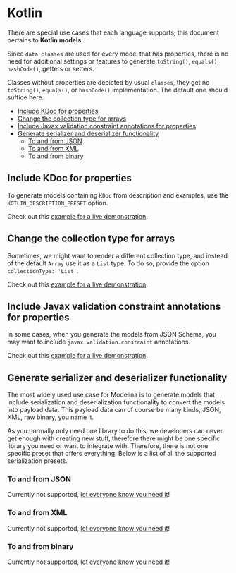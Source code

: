 # Kotlin

There are special use cases that each language supports; this document pertains to **Kotlin models**.

Since `data classes` are used for every model that has properties, there is no need for additional settings or 
features to generate `toString()`, `equals()`, `hashCode()`,  getters or setters.

Classes without properties are depicted by usual `classes`, they get no `toString()`, `equals()`, or `hashCode()`
implementation. The default one should suffice here.

<!-- toc is generated with GitHub Actions do not remove toc markers -->

<!-- toc -->

- [Include KDoc for properties](#include-kdoc-for-properties)
- [Change the collection type for arrays](#change-the-collection-type-for-arrays)
- [Include Javax validation constraint annotations for properties](#include-javax-validation-constraint-annotations-for-properties)
- [Generate serializer and deserializer functionality](#generate-serializer-and-deserializer-functionality)
  * [To and from JSON](#to-and-from-json)
  * [To and from XML](#to-and-from-xml)
  * [To and from binary](#to-and-from-binary)
<!-- tocstop -->

## Include KDoc for properties
To generate models containing `KDoc` from description and examples, use the `KOTLIN_DESCRIPTION_PRESET` option.

Check out this [example for a live demonstration](../../examples/kotlin-generate-kdoc).

## Change the collection type for arrays

Sometimes, we might want to render a different collection type, and instead of the default `Array` use it as a `List` type. To do so, provide the option `collectionType: 'List'`.

Check out this [example for a live demonstration](../../examples/kotlin-change-collection-type).

## Include Javax validation constraint annotations for properties

In some cases, when you generate the models from JSON Schema, you may want to include `javax.validation.constraint` annotations.

Check out this [example for a live demonstration](../../examples/kotlin-generate-javax-constraint-annotation).

## Generate serializer and deserializer functionality

The most widely used use case for Modelina is to generate models that include serialization and deserialization functionality to convert the models into payload data. This payload data can of course be many kinds, JSON, XML, raw binary, you name it.

As you normally only need one library to do this, we developers can never get enough with creating new stuff, therefore there might be one specific library you need or want to integrate with. Therefore, there is not one specific preset that offers everything. Below is a list of all the supported serialization presets.

### To and from JSON
Currently not supported, [let everyone know you need it](https://github.com/asyncapi/modelina/issues/new?assignees=&labels=enhancement&template=enhancement.md)!

### To and from XML
Currently not supported, [let everyone know you need it](https://github.com/asyncapi/modelina/issues/new?assignees=&labels=enhancement&template=enhancement.md)!

### To and from binary
Currently not supported, [let everyone know you need it](https://github.com/asyncapi/modelina/issues/new?assignees=&labels=enhancement&template=enhancement.md)!

